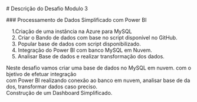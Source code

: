 
# Descrição do Desafio Modulo 3

### Processamento de Dados Simplificado com Power BI

    1.Criação de uma instância na Azure para MySQL
    2. Criar o Bando de dados com base no script disponível no GitHub.
    3. Popular base de dados com script disponibilizado.
    4. Integração do Power BI com banco MySQL em Nuvem.
    5. Analisar Base de dados e realizar transformação dos dados.


Neste desafio vamos criar uma base de dados no MySQL em nuvem. com objetivo de efetuar integração com Power BI realizando conexão ao banco em nuvem, analisar base de dados, transformar dados caso preciso.  
Construção de um Dashboard Simplificado.
